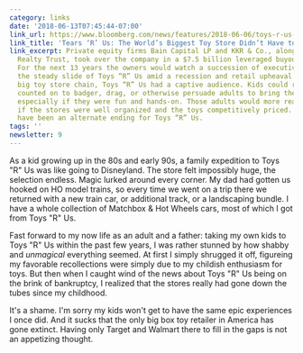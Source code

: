 ```yaml
---
category: links
date: '2018-06-13T07:45:44-07:00'
link_url: https://www.bloomberg.com/news/features/2018-06-06/toys-r-us-the-world-s-biggest-toy-store-didn-t-have-to-die
link_title: 'Tears ‘R’ Us: The World’s Biggest Toy Store Didn’t Have to Die'
link_excerpt: Private equity firms Bain Capital LP and KKR & Co., along with Vornado
  Realty Trust, took over the company in a $7.5 billion leveraged buyout in 2005.
  For the next 13 years the owners would watch a succession of executives try to halt
  the steady slide of Toys “R” Us amid a recession and retail upheaval. As the last
  big toy store chain, Toys “R” Us had a captive audience. Kids could reasonably be
  counted on to badger, drag, or otherwise persuade adults to bring them to toy stores,
  especially if they were fun and hands-on. Those adults would more readily acquiesce
  if the stores were well organized and the toys competitively priced. There could
  have been an alternate ending for Toys “R” Us.
tags: ''
newsletter: 9
---
```


As a kid growing up in the 80s and early 90s, a family expedition to Toys "R" Us was like going to Disneyland. The store felt impossibly huge, the selection endless. Magic lurked around every corner. My dad had gotten us hooked on HO model trains, so every time we went on a trip there we returned with a new train car, or additional track, or a landscaping bundle. I have a whole collection of Matchbox & Hot Wheels cars, most of which I got from Toys "R" Us.

Fast forward to my now life as an adult and a father: taking my own kids to Toys "R" Us within the past few years, I was rather stunned by how shabby and _unmagical_ everything seemed. At first I simply shrugged it off, figureing my favorable recollections were simply due to my childish enthusiasm for toys. But then when I caught wind of the news about Toys "R" Us being on the brink of bankruptcy, I realized that the stores really had gone down the tubes since my childhood.

It's a shame. I'm sorry my kids won't get to have the same epic experiences I once did. And it sucks that the only big box toy retailer in America has gone extinct. Having only Target and Walmart there to fill in the gaps is not an appetizing thought.